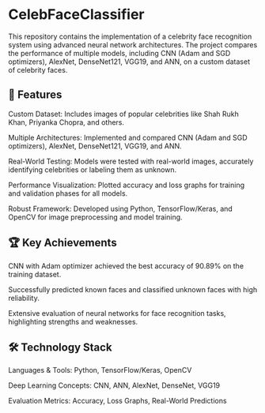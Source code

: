 # CelebFaceClassifier
This repository contains the implementation of a celebrity face recognition system using advanced neural network architectures. The project compares the performance of multiple models, including CNN (Adam and SGD optimizers), AlexNet, DenseNet121, VGG19, and ANN, on a custom dataset of celebrity faces.

## 📌 Features
Custom Dataset: Includes images of popular celebrities like Shah Rukh Khan, Priyanka Chopra, and others.

Multiple Architectures: Implemented and compared CNN (Adam and SGD optimizers), AlexNet, DenseNet121, VGG19, and ANN.

Real-World Testing: Models were tested with real-world images, accurately identifying celebrities or labeling them as unknown.

Performance Visualization: Plotted accuracy and loss graphs for training and validation phases for all models.

Robust Framework: Developed using Python, TensorFlow/Keras, and OpenCV for image preprocessing and model training.
## 🏆 Key Achievements
CNN with Adam optimizer achieved the best accuracy of 90.89% on the training dataset.

Successfully predicted known faces and classified unknown faces with high reliability.

Extensive evaluation of neural networks for face recognition tasks, highlighting strengths and weaknesses.
## 🛠️ Technology Stack
Languages & Tools: Python, TensorFlow/Keras, OpenCV

Deep Learning Concepts: CNN, ANN, AlexNet, DenseNet, VGG19

Evaluation Metrics: Accuracy, Loss Graphs, Real-World Predictions
